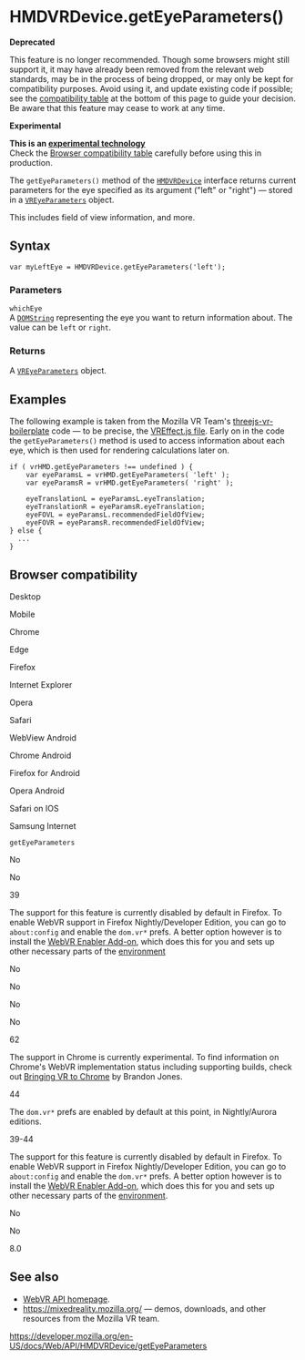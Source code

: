 HMDVRDevice.getEyeParameters()
==============================

**Deprecated**

This feature is no longer recommended. Though some browsers might still support it, it may have already been removed from the relevant web standards, may be in the process of being dropped, or may only be kept for compatibility purposes. Avoid using it, and update existing code if possible; see the [compatibility table](#browser_compatibility) at the bottom of this page to guide your decision. Be aware that this feature may cease to work at any time.

**Experimental**

**This is an [experimental technology](https://developer.mozilla.org/en-US/docs/MDN/Guidelines/Conventions_definitions#experimental)**  
Check the [Browser compatibility table](#browser_compatibility) carefully before using this in production.

The `getEyeParameters()` method of the [`HMDVRDevice`](../hmdvrdevice) interface returns current parameters for the eye specified as its argument ("left" or "right") — stored in a [`VREyeParameters`](../vreyeparameters) object.

This includes field of view information, and more.

Syntax
------

    var myLeftEye = HMDVRDevice.getEyeParameters('left');

### Parameters

`whichEye`  
A [`DOMString`](../domstring) representing the eye you want to return information about. The value can be `left` or `right`.

### Returns

A [`VREyeParameters`](../vreyeparameters) object.

Examples
--------

The following example is taken from the Mozilla VR Team's [threejs-vr-boilerplate](https://github.com/MozVR/vr-web-examples/tree/master/threejs-vr-boilerplate) code — to be precise, the [VREffect.js file](https://github.com/MozVR/vr-web-examples/blob/master/threejs-vr-boilerplate/js/VREffect.js#L28-L29). Early on in the code the `getEyeParameters()` method is used to access information about each eye, which is then used for rendering calculations later on.

    if ( vrHMD.getEyeParameters !== undefined ) {
        var eyeParamsL = vrHMD.getEyeParameters( 'left' );
        var eyeParamsR = vrHMD.getEyeParameters( 'right' );

        eyeTranslationL = eyeParamsL.eyeTranslation;
        eyeTranslationR = eyeParamsR.eyeTranslation;
        eyeFOVL = eyeParamsL.recommendedFieldOfView;
        eyeFOVR = eyeParamsR.recommendedFieldOfView;
    } else {
      ...
    }

Browser compatibility
---------------------

Desktop

Mobile

Chrome

Edge

Firefox

Internet Explorer

Opera

Safari

WebView Android

Chrome Android

Firefox for Android

Opera Android

Safari on IOS

Samsung Internet

`getEyeParameters`

No

No

39

The support for this feature is currently disabled by default in Firefox. To enable WebVR support in Firefox Nightly/Developer Edition, you can go to `about:config` and enable the `dom.vr*` prefs. A better option however is to install the [WebVR Enabler Add-on](http://www.mozvr.com/downloads/webvr-addon-0.1.0.xpi), which does this for you and sets up other necessary parts of the [environment](https://developer.mozilla.org/docs/Web/API/WebVR_API/WebVR_environment_setup)

No

No

No

No

62

The support in Chrome is currently experimental. To find information on Chrome's WebVR implementation status including supporting builds, check out [Bringing VR to Chrome](http://blog.tojicode.com/2014/07/bringing-vr-to-chrome.html) by Brandon Jones.

44

The `dom.vr*` prefs are enabled by default at this point, in Nightly/Aurora editions.

39-44

The support for this feature is currently disabled by default in Firefox. To enable WebVR support in Firefox Nightly/Developer Edition, you can go to `about:config` and enable the `dom.vr*` prefs. A better option however is to install the [WebVR Enabler Add-on](http://www.mozvr.com/downloads/webvr-addon-0.1.0.xpi), which does this for you and sets up other necessary parts of the [environment](https://developer.mozilla.org/docs/Web/API/WebVR_API/WebVR_environment_setup).

No

No

8.0

See also
--------

-   [WebVR API homepage](../webvr_api).
-   <https://mixedreality.mozilla.org/> — demos, downloads, and other resources from the Mozilla VR team.

<a href="https://developer.mozilla.org/en-US/docs/Web/API/HMDVRDevice/getEyeParameters" class="_attribution-link">https://developer.mozilla.org/en-US/docs/Web/API/HMDVRDevice/getEyeParameters</a>
